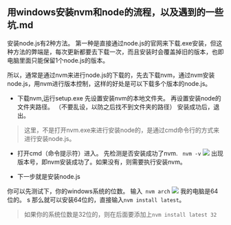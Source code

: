 用windows安装nvm和node的流程，以及遇到的一些坑.md
---

安装node.js有2种方法。
第一种是直接通过node.js的官网来下载.exe安装，但这种方法的弊端是，每次更新都要去下载一次，而且安装时会覆盖掉旧的版本，也即电脑里面只能保留1个node.js的版本。

所以，通常是通过nvm来进行node.js的下载的，先去下载nvm，通过nvm安装node.js，用nvm进行版本控制，这样的好处是可以下载多个版本的node.js。

* 下载nvm,运行setup.exe
先设置安装nvm的本地文件夹。
再设置安装node的文件夹路径。
（不要乱设，以防之后找不到文件夹的路径）
安装成功后，退出。
> 这里，不是打开nvm.exe来进行安装node的，是通过cmd命令行的方式来进行安装node.js。

* 打开cmd（命令提示符）进入。
先检测是否安装成功了nvm.
``` nvm -v```
![](http://othyo5zr8.bkt.clouddn.com/17-8-10/24130605.jpg)
出现版本号，即nvm安装成功了。如果没有，则需要执行安装nvm。

* 下一步就是安装node.js

你可以先测试下，你的windows系统的位数。
输入``` nvm arch```
![](http://othyo5zr8.bkt.clouddn.com/17-8-10/68084187.jpg)
我的电脑是64位的。
s
那么就可以安装64位的，直接输入```nvm install latest```。
> 如果你的系统位数是32位的，则在后面要添加上```nvm install latest 32```